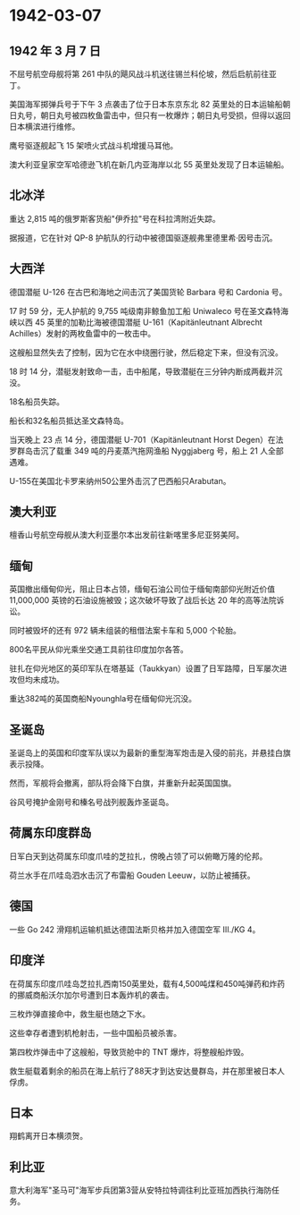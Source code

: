 # 1942-03-07

## 1942 年 3 月 7 日

不屈号航空母舰将第 261
中队的飓风战斗机送往锡兰科伦坡，然后启航前往亚丁。

美国海军掷弹兵号于下午 3 点袭击了位于日本东京东北 82
英里处的日本运输船朝日丸号，朝日丸号被四枚鱼雷击中，但只有一枚爆炸；朝日丸号受损，但得以返回日本横滨进行维修。

鹰号驱逐舰起飞 15 架喷火式战斗机增援马耳他。

澳大利亚皇家空军哈德逊飞机在新几内亚海岸以北 55 英里处发现了日本运输船。

## 北冰洋

重达 2,815 吨的俄罗斯客货船"伊乔拉"号在科拉湾附近失踪。

据报道，它在针对 QP-8 护航队的行动中被德国驱逐舰弗里德里希·因号击沉。

## 大西洋

德国潜艇 U-126 在古巴和海地之间击沉了美国货轮 Barbara 号和 Cardonia 号。

17 时 59 分，无人护航的 9,755 吨级南非鲸鱼加工船 Uniwaleco
号在圣文森特海峡以西 45 英里的加勒比海被德国潜艇 U-161（Kapitänleutnant
Albrecht Achilles）发射的两枚鱼雷中的一枚击中。

这艘船显然失去了控制，因为它在水中绕圈行驶，然后稳定下来，但没有沉没。

18 时 14
分，潜艇发射致命一击，击中船尾，导致潜艇在三分钟内断成两截并沉没。

18名船员失踪。

船长和32名船员抵达圣文森特岛。

当天晚上 23 点 14 分，德国潜艇 U-701（Kapitänleutnant Horst
Degen）在法罗群岛击沉了载重 349 吨的丹麦蒸汽拖网渔船 Nyggjaberg 号，船上
21 人全部遇难。

U-155在美国北卡罗来纳州50公里外击沉了巴西船只Arabutan。

## 澳大利亚

檀香山号航空母舰从澳大利亚墨尔本出发前往新喀里多尼亚努美阿。

## 缅甸

英国撤出缅甸仰光，阻止日本占领，缅甸石油公司位于缅甸南部仰光附近价值
11,000,000 英镑的石油设施被毁；这次破坏导致了战后长达 20
年的高等法院诉讼。

同时被毁坏的还有 972 辆未组装的租借法案卡车和 5,000 个轮胎。

800名平民从仰光乘坐交通工具前往印度加尔各答。

驻扎在仰光地区的英印军队在塔基延（Taukkyan）设置了日军路障，日军屡次进攻但均未成功。

重达382吨的英国商船Nyounghla号在缅甸仰光沉没。

## 圣诞岛

圣诞岛上的英国和印度军队误以为最新的重型海军炮击是入侵的前兆，并悬挂白旗表示投降。

然而，军舰将会撤离，部队将会降下白旗，并重新升起英国国旗。

谷风号掩护金刚号和榛名号战列舰轰炸圣诞岛。

## 荷属东印度群岛

日军白天到达荷属东印度爪哇的芝拉扎，傍晚占领了可以俯瞰万隆的伦邦。

荷兰水手在爪哇岛泗水击沉了布雷船 Gouden Leeuw，以防止被捕获。

## 德国

一些 Go 242 滑翔机运输机抵达德国法斯贝格并加入德国空军 III./KG 4。

## 印度洋

在荷属东印度爪哇岛芝拉扎西南150英里处，载有4,500吨煤和450吨弹药和炸药的挪威商船沃尔加尔号遭到日本轰炸机的袭击。

三枚炸弹直接命中，救生艇也随之下水。

这些幸存者遭到机枪射击，一些中国船员被杀害。

第四枚炸弹击中了这艘船，导致货舱中的 TNT 爆炸，将整艘船炸毁。

救生艇载着剩余的船员在海上航行了88天才到达安达曼群岛，并在那里被日本人俘虏。

## 日本

翔鹤离开日本横须贺。

## 利比亚

意大利海军"圣马可"海军步兵团第3营从安特拉特调往利比亚班加西执行海防任务。

